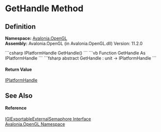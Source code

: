 # GetHandle Method




## Definition
**Namespace:** <a href="N_Avalonia_OpenGL">Avalonia.OpenGL</a>  
**Assembly:** Avalonia.OpenGL (in Avalonia.OpenGL.dll) Version: 11.2.0

<Tabs groupId="api-code-preview">
<TabItem value="csharp" label="C#">
```csharp
IPlatformHandle GetHandle()
```
</TabItem>
<TabItem value="vb" label="VB">
```vb
Function GetHandle As IPlatformHandle
```
</TabItem>
<TabItem value="fsharp" label="F#">
```fsharp
abstract GetHandle : unit -> IPlatformHandle 
```
</TabItem>
</Tabs>



#### Return Value
<a href="T_Avalonia_Platform_IPlatformHandle">IPlatformHandle</a>

## See Also


#### Reference
<a href="T_Avalonia_OpenGL_IGlExportableExternalSemaphore">IGlExportableExternalSemaphore Interface</a>  
<a href="N_Avalonia_OpenGL">Avalonia.OpenGL Namespace</a>  

